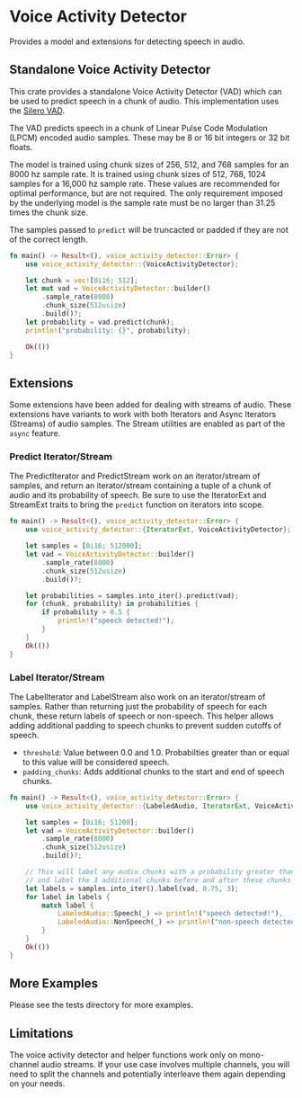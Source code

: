 # Voice Activity Detector

Provides a model and extensions for detecting speech in audio.

## Standalone Voice Activity Detector

This crate provides a standalone Voice Activity Detector (VAD) which can be used to predict speech in a chunk of audio. This implementation uses the [Silero VAD](https://github.com/snakers4/silero-vad).

The VAD predicts speech in a chunk of Linear Pulse Code Modulation (LPCM) encoded audio samples. These may be 8 or 16 bit integers or 32 bit floats.

The model is trained using chunk sizes of 256, 512, and 768 samples for an 8000 hz sample rate. It is trained using chunk sizes of 512, 768, 1024 samples for a 16,000 hz sample rate. These values are recommended for optimal performance, but are not required. The only requirement imposed by the underlying model is the sample rate must be no larger than 31.25 times the chunk size.

The samples passed to `predict` will be truncacted or padded if they are not of the correct length.

```rust
fn main() -> Result<(), voice_activity_detector::Error> {
    use voice_activity_detector::{VoiceActivityDetector};

    let chunk = vec![0i16; 512];
    let mut vad = VoiceActivityDetector::builder()
        .sample_rate(8000)
        .chunk_size(512usize)
        .build()?;
    let probability = vad.predict(chunk);
    println!("probability: {}", probability);

    Ok(())
}
```

## Extensions

Some extensions have been added for dealing with streams of audio. These extensions have variants to work with both Iterators and Async Iterators (Streams) of audio samples.
The Stream utilities are enabled as part of the `async` feature.

### Predict Iterator/Stream

The PredictIterator and PredictStream work on an iterator/stream of samples, and return an iterator/stream containing a tuple of a chunk of audio and its probability of speech.
Be sure to use the IteratorExt and StreamExt traits to bring the `predict` function on iterators into scope.

```rust
fn main() -> Result<(), voice_activity_detector::Error> {
    use voice_activity_detector::{IteratorExt, VoiceActivityDetector};

    let samples = [0i16; 512000];
    let vad = VoiceActivityDetector::builder()
        .sample_rate(8000)
        .chunk_size(512usize)
        .build()?;

    let probabilities = samples.into_iter().predict(vad);
    for (chunk, probability) in probabilities {
        if probability > 0.5 {
            println!("speech detected!");
        }
    }
    Ok(())
}
```

### Label Iterator/Stream

The LabelIterator and LabelStream also work on an iterator/stream of samples. Rather than returning just the probability of speech for each chunk, these return labels of speech or non-speech.
This helper allows adding additional padding to speech chunks to prevent sudden cutoffs of speech.

- `threshold`: Value between 0.0 and 1.0. Probabilties greater than or equal to this value will be considered speech.
- `padding_chunks`: Adds additional chunks to the start and end of speech chunks.

```rust
fn main() -> Result<(), voice_activity_detector::Error> {
    use voice_activity_detector::{LabeledAudio, IteratorExt, VoiceActivityDetector};

    let samples = [0i16; 51200];
    let vad = VoiceActivityDetector::builder()
        .sample_rate(8000)
        .chunk_size(512usize)
        .build()?;

    // This will label any audio chunks with a probability greater than 75% as speech,
    // and label the 3 additional chunks before and after these chunks as speech.
    let labels = samples.into_iter().label(vad, 0.75, 3);
    for label in labels {
        match label {
            LabeledAudio::Speech(_) => println!("speech detected!"),
            LabeledAudio::NonSpeech(_) => println!("non-speech detected!"),
        }
    }
    Ok(())
}
```

## More Examples

Please see the tests directory for more examples.

## Limitations

The voice activity detector and helper functions work only on mono-channel audio streams. If your use case involves multiple channels, you will need to split the channels and potentially interleave them again depending on your needs.
